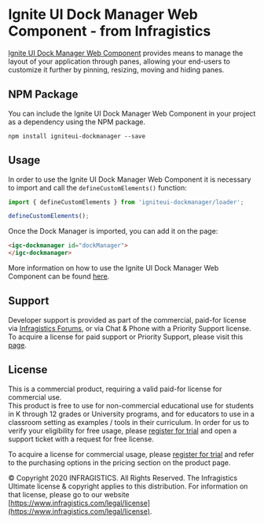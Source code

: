 # Ignite UI Dock Manager Web Component - from Infragistics

[Ignite UI Dock Manager Web Component](https://www.infragistics.com/) provides means to manage the layout of your application through panes, allowing your end-users to customize it further by pinning, resizing, moving and hiding panes.

## NPM Package

You can include the Ignite UI Dock Manager Web Component in your project as a dependency using the NPM package.

```
npm install igniteui-dockmanager --save
```

## Usage

In order to use the Ignite UI Dock Manager Web Component it is necessary to import and call the `defineCustomElements()` function:

```ts
import { defineCustomElements } from 'igniteui-dockmanager/loader';

defineCustomElements();
```

Once the Dock Manager is imported, you can add it on the page:

```html
<igc-dockmanager id="dockManager">
</igc-dockmanager>
```

More information on how to use the Ignite UI Dock Manager Web Component can be found [here](https://infragistics.com/products/ignite-ui-web-components/web-components/components/dock-manager.html).

## Support

Developer support is provided as part of the commercial, paid-for license via [Infragistics Forums](https://www.infragistics.com/community/forums/), or via Chat & Phone with a Priority Support license.  To acquire a license for paid support or Priority Support, please visit this [page](https://www.infragistics.com/how-to-buy/product-pricing#developers).

## License

This is a commercial product, requiring a valid paid-for license for commercial use.  
This product is free to use for non-commercial educational use for students in K through 12 grades or University programs, and for educators to use in a classroom setting as examples / tools in their curriculum.
In order for us to verify your eligibility for free usage, please [register for trial](https://www.infragistics.com/free-downloads) and open a support ticket with a request for free license.

To acquire a license for commercial usage, please [register for trial](https://www.infragistics.com/free-downloads) and refer to the purchasing options in the pricing section on the product page.  

© Copyright 2020 INFRAGISTICS. All Rights Reserved. 
The Infragistics Ultimate license & copyright applies to this distribution. 
For information on that license, please go to our website [https://www.infragistics.com/legal/license](https://www.infragistics.com/legal/license).